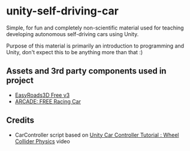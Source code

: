 # unity-self-driving-car

Simple, for fun and completely non-scientific material used for teaching developing autonomous self-driving cars using Unity.

Purpose of this material is primarily an introduction to programming and Unity, don't expect this to be anything more than that :)

## Assets and 3rd party components used in project

* [EasyRoads3D Free v3](https://assetstore.unity.com/packages/3d/characters/easyroads3d-free-v3-987)
* [ARCADE: FREE Racing Car](https://assetstore.unity.com/packages/3d/vehicles/land/arcade-free-racing-car-161085)

## Credits

* CarController script based on [Unity Car Controller Tutorial : Wheel Collider Physics](https://www.youtube.com/watch?v=uSr5IfzclP8) video

